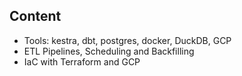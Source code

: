 ## Content
- Tools: kestra, dbt, postgres, docker, DuckDB, GCP
- ETL Pipelines, Scheduling and Backfilling
- IaC with Terraform and GCP
